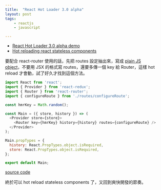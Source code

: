 ```yaml
---
title:  "React Hot Loader 3.0 alpha"
layout: post
tags:
    - reactjs
    - javascript

---
```


* [React Hot Loader 3.0 alpha demo](https://github.com/gaearon/react-hot-boilerplate/pull/61)
* [Hot reloading react stateless components](https://thesabbir.com/hot-reloading-react-stateless-components/)

要配合 react-router 使用的話，先把 routes 設定抽出來，寫成 [plain JS object](https://github.com/shouda/color-hwb-viewer/blob/master/src/routes/configureRoute.js)，不要用 JSX 的格式寫 routes，還要多傳一個 key 給 Router，這樣 hot reload 才會動，試了好久才找到這個方法。

```javascript
import React from 'react';
import { Provider } from 'react-redux';
import { Router } from 'react-router';
import { configureRoute } from './routes/configureRoute';

const hmrKey = Math.random();

const Main = ({ store, history }) => (
  <Provider store={store}>
    <Router key={hmrKey} history={history} routes={configureRoute} />
  </Provider>
);

Main.propTypes = {
  history: React.PropTypes.object.isRequired,
  store: React.PropTypes.object.isRequired,
};

export default Main;
```
[source code](https://github.com/shouda/color-hwb-viewer/blob/master/src/main.jsx)

終於可以 hot reload stateless components 了，又回到爽快開發的節奏。
